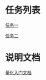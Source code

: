 # 任务列表
[任务一](https://github.com/Ye980226/Datawhale_quant/blob/master/task1.md)

[任务二](https://github.com/Ye980226/Datawhale_quant/blob/master/task2.md)

# 说明文档
[量化入门文档](https://github.com/Ye980226/Datawhale_quant/blob/master/Document.md)